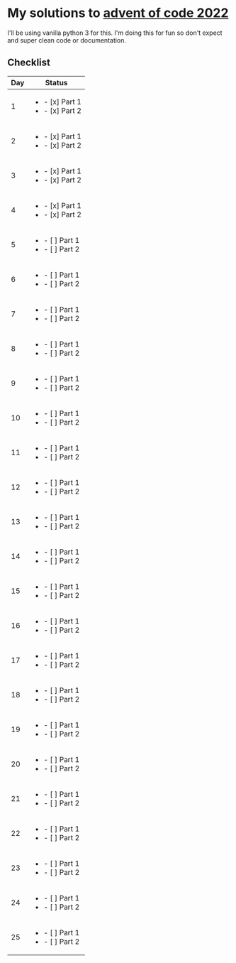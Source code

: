 # My solutions to [advent of code 2022](https://adventofcode.com/2022)

I'll be using vanilla python 3 for this. I'm doing this for fun so don't expect and super clean code or documentation.

## Checklist
| Day | Status |
| --- | --- |
| 1  | <ul><li>- [x] Part 1 </li><li>- [x] Part 2</li></ul> |
| 2  | <ul><li>- [x] Part 1 </li><li>- [x] Part 2</li></ul> |
| 3  | <ul><li>- [x] Part 1 </li><li>- [x] Part 2</li></ul> |
| 4  | <ul><li>- [x] Part 1 </li><li>- [x] Part 2</li></ul> |
| 5  | <ul><li>- [ ] Part 1 </li><li>- [ ] Part 2</li></ul> |
| 6  | <ul><li>- [ ] Part 1 </li><li>- [ ] Part 2</li></ul> |
| 7  | <ul><li>- [ ] Part 1 </li><li>- [ ] Part 2</li></ul> |
| 8  | <ul><li>- [ ] Part 1 </li><li>- [ ] Part 2</li></ul> |
| 9  | <ul><li>- [ ] Part 1 </li><li>- [ ] Part 2</li></ul> |
| 10 | <ul><li>- [ ] Part 1 </li><li>- [ ] Part 2</li></ul> |
| 11 | <ul><li>- [ ] Part 1 </li><li>- [ ] Part 2</li></ul> |
| 12 | <ul><li>- [ ] Part 1 </li><li>- [ ] Part 2</li></ul> |
| 13 | <ul><li>- [ ] Part 1 </li><li>- [ ] Part 2</li></ul> |
| 14 | <ul><li>- [ ] Part 1 </li><li>- [ ] Part 2</li></ul> |
| 15 | <ul><li>- [ ] Part 1 </li><li>- [ ] Part 2</li></ul> |
| 16 | <ul><li>- [ ] Part 1 </li><li>- [ ] Part 2</li></ul> |
| 17 | <ul><li>- [ ] Part 1 </li><li>- [ ] Part 2</li></ul> |
| 18 | <ul><li>- [ ] Part 1 </li><li>- [ ] Part 2</li></ul> |
| 19 | <ul><li>- [ ] Part 1 </li><li>- [ ] Part 2</li></ul> |
| 20 | <ul><li>- [ ] Part 1 </li><li>- [ ] Part 2</li></ul> |
| 21 | <ul><li>- [ ] Part 1 </li><li>- [ ] Part 2</li></ul> |
| 22 | <ul><li>- [ ] Part 1 </li><li>- [ ] Part 2</li></ul> |
| 23 | <ul><li>- [ ] Part 1 </li><li>- [ ] Part 2</li></ul> |
| 24 | <ul><li>- [ ] Part 1 </li><li>- [ ] Part 2</li></ul> |
| 25 | <ul><li>- [ ] Part 1 </li><li>- [ ] Part 2</li></ul> |

